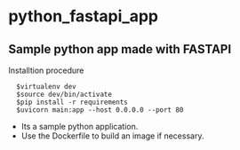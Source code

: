 # python_fastapi_app
Sample python app made with FASTAPI
--------------------

Installtion procedure 

```
  $virtualenv dev
  $source dev/bin/activate
  $pip install -r requirements
  $uvicorn main:app --host 0.0.0.0 --port 80
```

- Its a sample python application.
- Use the Dockerfile to build an image if necessary.
